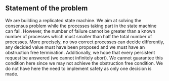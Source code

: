 ## Statement of the problem

We are building a replicated state machine. We aim at solving the consensus problem while the processes taking part in the state machine can fail. However, the number of failure cannot be greater than a known number of processes which must smaller than half the total number of processes. 
More precisely, no two correct processes can decide differently, any decided value must have been proposed and we must have an obstruction free termination. Additionally, we hope that every persistent request be answered (we cannot infinitely abort). We cannot guarantee this condition here since we may not achieve the obstruction free condition.
We do not have here the need to implement safety as only one decision is made.
